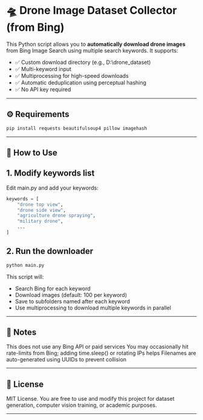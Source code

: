 # 🛸 Drone Image Dataset Collector (from Bing)

This Python script allows you to **automatically download drone images** from Bing Image Search using multiple search keywords. It supports:

- ✅ Custom download directory (e.g., D:\drone_dataset)
- ✅ Multi-keyword input
- ✅ Multiprocessing for high-speed downloads
- ✅ Automatic deduplication using perceptual hashing
- ✅ No API key required

---

## ⚙️ Requirements

```bash
pip install requests beautifulsoup4 pillow imagehash
```

--- 

## 🚀 How to Use
## 1. Modify keywords list
Edit main.py and add your keywords:

```python
keywords = [
    "drone top view",
    "drone side view",
    "agriculture drone spraying",
    "military drone",
    ...
]
```

## 2. Run the downloader

```bash
python main.py
```

This script will:
- Search Bing for each keyword
- Download images (default: 100 per keyword)
- Save to subfolders named after each keyword
- Use multiprocessing to download multiple keywords in parallel

---

## 🧠 Notes
This does not use any Bing API or paid services
You may occasionally hit rate-limits from Bing; adding time.sleep() or rotating IPs helps
Filenames are auto-generated using UUIDs to prevent collision

---

## 📌 License
MIT License. You are free to use and modify this project for dataset generation, computer vision training, or academic purposes.

---


